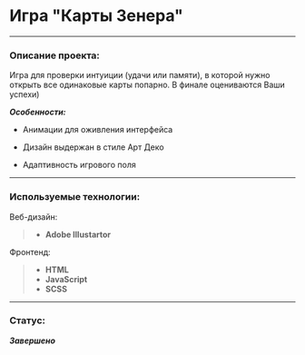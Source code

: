 # Игра "Карты Зенера"

---

### Описание проекта:

Игра для проверки интуиции (удачи или памяти), в которой нужно открыть все одинаковые карты попарно. В финале оцениваются Ваши успехи)

_**Особенности:**_

- Анимации для оживления интерфейса

- Дизайн выдержан в стиле Арт Деко

- Адаптивность игрового поля

---

### Используемые технологии:

Веб-дизайн:

> - **Adobe Illustartor**

Фронтенд:

> - **HTML**
> - **JavaScript**
> - **SCSS**

---

### Статус:

**_Завершено_**
